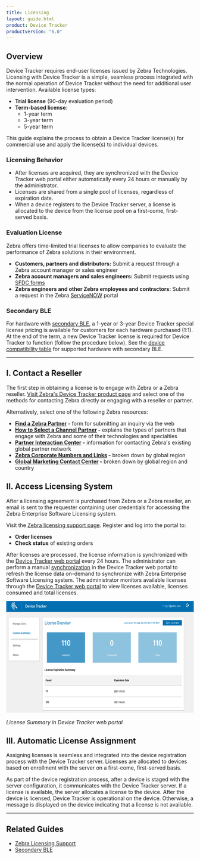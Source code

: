 ```yaml
---
title: Licensing
layout: guide.html
product: Device Tracker
productversion: "6.0"
---
```


## Overview

Device Tracker requires end-user licenses issued by Zebra Technologies. Licensing with Device Tracker is a simple, seamless process integrated with the normal operation of Device Tracker without the need for additional user intervention. Available license types:

- **Trial license** (90-day evaluation period)
- **Term-based license**:
  - 1-year term
  - 3-year term
  - 5-year term

This guide explains the process to obtain a Device Tracker license(s) for commercial use and apply the license(s) to individual devices.

### Licensing Behavior

- After licenses are acquired, they are synchronized with the Device Tracker web portal either automatically every 24 hours or manually by the administrator.
- Licenses are shared from a single pool of licenses, regardless of expiration date.
- When a device registers to the Device Tracker server, a license is allocated to the device from the license pool on a first-come, first-served basis.

### Evaluation License

Zebra offers time-limited trial licenses to allow companies to evaluate the performance of Zebra solutions in their environment.

- **Customers, partners and distributors:** Submit a request through a Zebra account manager or sales engineer
- **Zebra account managers and sales engineers:** Submit requests using [SFDC forms](https://zebra.lightning.force.com/lightning/o/Trial_License_Request__c/new?originalUrl=https%3A%2F%2Fzebra--c.na168.visual.force.com%2Fapex%2FTrial_NFRCreationPage%3FsObjectName%3DTrial_License_Request__c%26save_new_url%3D%252Fa9u%252Fe%26navigationLocation%3DLIST_VIEW%26lexiSObjectName%3DTrial_License_Request__c%26lexiActionName%3Dnew%26sfdc.override%3D1%26vfRetURLInSFX%3D%252Fa9u%252Fo&inContextOfRef=1.eyJ0eXBlIjoic3RhbmRhcmRfX29iamVjdFBhZ2UiLCJhdHRyaWJ1dGVzIjp7Im9iamVjdEFwaU5hbWUiOiJUcmlhbF9MaWNlbnNlX1JlcXVlc3RfX2MiLCJhY3Rpb25OYW1lIjoibGlzdCJ9LCJzdGF0ZSI6eyJmaWx0ZXJOYW1lIjoiUmVjZW50In19&count=1)
- **Zebra engineers and other Zebra employees and contractors:** Submit a request in the Zebra [ServiceNOW](https://zebra.service-now.com/com.glideapp.servicecatalog_cat_item_view.do?v=1&sysparm_id=a6a5c8a60f322700df9ce64be1050e35) portal

<!--  // Remove per PK 9/30/22
## Device-based Secondary BLE

For devices with a built-in secondary BLE, such as EC50/EC55, separate licenses are required for Device Tracker and secondary BLE operation: _Device Tracker license_ and _BLE license_. Unlike the _Device Tracker license_, the _BLE license_ is not monitored by the Device Tracker web portal.

To purchase a _BLE license,_ visit the [Zebra Solutions Pathway portal](https://solutionspathway.zebra.com). The Zebra Licensing Portal is provided to view and monitor the BLE licenses.

To purchase a _Device Tracker license_, continue with the procedure below.
-->

### Secondary BLE

For hardware with [secondary BLE](../secondaryble/), a 1-year or 3-year Device Tracker special license pricing is available for customers for each hardware purchased (1:1). At the end of the term, a new Device Tracker license is required for Device Tracker to function (follow the procedure below). See the [device compatibility table](https://www.zebra.com/us/en/support-downloads/software/productivity-apps/device-tracker.html) for supported hardware with secondary BLE.

<!--
Device Tracker license is supplied upon purchase of the battery. After 3 years, a new Device Tracker license is required for Device Tracker to function (follow the procedure below), or a new battery can be purchased with another 3-year term license. In this case, a separate _BLE license_ is not required for secondary BLE functionality. -->

---

## I. Contact a Reseller

The first step in obtaining a license is to engage with Zebra or a Zebra reseller. [Visit Zebra's Device Tracker product page](https://www.zebra.com/us/en/products/software/mobile-computers/device-tracker.html) and select one of the methods for contacting Zebra directly or engaging with a reseller or partner.

Alternatively, select one of the following Zebra resources:

- **[Find a Zebra Partner](https://www.zebra.com/us/en/partners/find-a-zebra-partner.html) -** form for submitting an inquiry via the web
- **[How to Select a Channel Partner](https://www.zebra.com/us/en/partners/find-a-zebra-partner/selecting-the-right-channel-partner.html) -** explains the types of partners that engage with Zebra and some of their technologies and specialties
- **[Partner Interaction Center](https://www.zebra.com/us/en/partners/partner-interaction-center.html) -** information for contacting Zebra's existing global partner network
- **[Zebra Corporate Numbers and Links](https://www.zebra.com/us/en/about-zebra/contact-zebra.html) -** broken down by global region
- **[Global Marketing Contact Center](https://www.zebra.com/us/en/about-zebra/contact-zebra/marketing-contact-center.html) -** broken down by global region and country

## II. Access Licensing System

After a licensing agreement is purchased from Zebra or a Zebra reseller, an email is sent to the requester containing user credentials for accessing the Zebra Enterprise Software Licensing system.

<p>Visit the <a href="https://www.zebra.com/us/en/support-downloads/software-licensing.html">Zebra licensing support page</a>. Register and log into the portal to:</p>

- **Order licenses**
- **Check status** of existing orders

After licenses are processed, the license information <!--from the Zebra license portal--> is synchronized with the <a href="../dashboard/#licensesummary">Device Tracker web portal</a> every 24 hours. The administrator can perform a manual <a href="../dashboard/#licensesummary">synchronization</a> in the Device Tracker web portal to refresh the license data on-demand to synchronize with Zebra Enterprise Software Licensing system. The administrator monitors available licenses through the <a href="../dashboard/#licensesummary">Device Tracker web portal</a> to view licenses available, licenses consumed and total licenses.

<img alt="image"  style="height:300px" src="license.png"/>

_License Summary in Device Tracker web portal_

## III. Automatic License Assignment

Assigning licenses is seamless and integrated into the device registration process with the Device Tracker server. Licenses are allocated to devices based on enrollment with the server on a first-come, first-served basis.

As part of the device registration process, after a device is staged with the server configuration, it communicates with the Device Tracker server. If a license is available, the server allocates a license to the device. After the device is licensed, Device Tracker is operational on the device. Otherwise, a message is displayed on the device indicating that a license is not available.

---

## Related Guides

- [Zebra Licensing Support](https://www.zebra.com/us/en/support-downloads/software-licensing.html)
- [Secondary BLE](../secondaryble)
